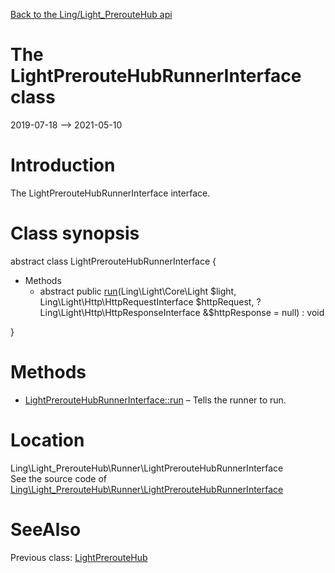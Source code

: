 [Back to the Ling/Light_PrerouteHub api](https://github.com/lingtalfi/Light_PrerouteHub/blob/master/doc/api/Ling/Light_PrerouteHub.md)



The LightPrerouteHubRunnerInterface class
================
2019-07-18 --> 2021-05-10






Introduction
============

The LightPrerouteHubRunnerInterface interface.



Class synopsis
==============


abstract class <span class="pl-k">LightPrerouteHubRunnerInterface</span>  {

- Methods
    - abstract public [run](https://github.com/lingtalfi/Light_PrerouteHub/blob/master/doc/api/Ling/Light_PrerouteHub/Runner/LightPrerouteHubRunnerInterface/run.md)(Ling\Light\Core\Light $light, Ling\Light\Http\HttpRequestInterface $httpRequest, ?Ling\Light\Http\HttpResponseInterface &$httpResponse = null) : void

}






Methods
==============

- [LightPrerouteHubRunnerInterface::run](https://github.com/lingtalfi/Light_PrerouteHub/blob/master/doc/api/Ling/Light_PrerouteHub/Runner/LightPrerouteHubRunnerInterface/run.md) &ndash; Tells the runner to run.





Location
=============
Ling\Light_PrerouteHub\Runner\LightPrerouteHubRunnerInterface<br>
See the source code of [Ling\Light_PrerouteHub\Runner\LightPrerouteHubRunnerInterface](https://github.com/lingtalfi/Light_PrerouteHub/blob/master/Runner/LightPrerouteHubRunnerInterface.php)



SeeAlso
==============
Previous class: [LightPrerouteHub](https://github.com/lingtalfi/Light_PrerouteHub/blob/master/doc/api/Ling/Light_PrerouteHub/LightPrerouteHub.md)<br>
